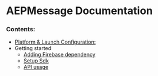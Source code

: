 #  AEPMessage Documentation

### Contents:

* [Platform & Launch Configuration:](./PlatformAndLaunchConfiguration.md)
* Getting started
    * [Adding Firebase dependency](https://firebase.google.com/docs/cloud-messaging/android/client)
    * [Setup Sdk](./SetupSDK.md)
    * [API usage](./APIUsage.md)


